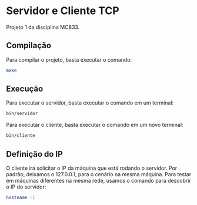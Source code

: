 # Servidor e Cliente TCP

Projeto 1 da disciplina MC833.

## Compilação

Para compilar o projeto, basta executar o comando:

```bash
make
```

## Execução

Para executar o servidor, basta executar o comando em um terminal:

```bash
bin/servidor
```

Para executar o cliente, basta executar o comando em um novo terminal:

```bash
bin/cliente
```

## Definição do IP

O cliente irá solicitar o IP da máquina que está rodando o servidor. Por padrão, deixamos o 127.0.0.1, para o cenário na mesma máquina. Para testar em máquinas diferentes na mesma rede, usamos o comando para descobrir o IP do servidor:

```bash
hostname -I
```
